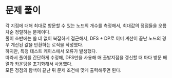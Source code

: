 # 문제 풀이
각 지점에 대해 최대로 방문할 수 있는 노드의 개수를 측정해서, 최대값의 정점들을 오름차순 정렬하는 문제이다.  
풀이 초반에는 쓸 데 없이 복잡하게 접근해서, DFS + DP로 이미 계산이 끝난 노드의 경우 계산된 값을 반환하는 로직을 작성했다.   
하지만, 특정 테스트 케이스에서 오류가 발생했다.    
따라서 풀이를 간단하게 수정해, DFS만을 사용해 매 출발지점을 갱신할 때 마다 방문 배열과 카운팅을 초기화해서 사용했다.   
모든 정점의 탐색이 끝난 뒤 문제 조건에 맞게 출력해주면 된다.
